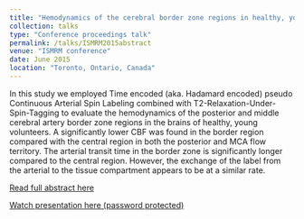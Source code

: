 ```yaml
---
title: "Hemodynamics of the cerebral border zone regions in healthy, young volunteers"
collection: talks
type: "Conference proceedings talk"
permalink: /talks/ISMRM2015abstract
venue: "ISMRM conference"
date: June 2015
location: "Toronto, Ontario, Canada"
---
```


In this study we employed Time encoded (aka. Hadamard encoded) pseudo Continuous Arterial Spin Labeling combined with T2-Relaxation-Under-Spin-Tagging to evaluate the hemodynamics of the posterior and middle cerebral artery border zone regions in the brains of healthy, young volunteers. A significantly lower CBF was found in the border region compared with the central region in both the posterior and MCA flow territory. The arterial transit time in the border zone is significantly longer compared to the central region. However, the exchange of the label from the arterial to the tissue compartment appears to be at a similar rate.

[Read full abstract here](https://index.mirasmart.com/ISMRM2015/PDFfiles/0167.pdf)

[Watch presentation here (password protected)](https://cds.ismrm.org/protected/15MPresentations/0167)

